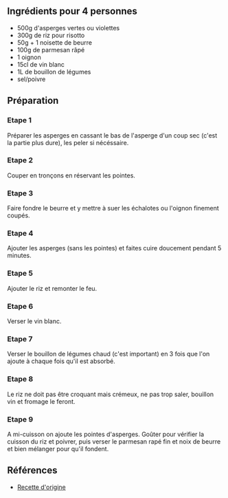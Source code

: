 ## Ingrédients pour 4 personnes

- 500g d'asperges vertes ou violettes
- 300g de riz pour risotto
- 50g + 1 noisette de beurre
- 100g de parmesan râpé
- 1 oignon
- 15cl de vin blanc
- 1L de bouillon de légumes
- sel/poivre

## Préparation

### Etape 1

Préparer les asperges en cassant le bas de l'asperge d'un coup sec (c'est la partie plus dure), les peler si nécéssaire.

### Etape 2
Couper en tronçons en réservant les pointes.

### Etape 3

Faire fondre le beurre et y mettre à suer les échalotes ou l'oignon finement coupés.

### Etape 4

Ajouter les asperges (sans les pointes) et faites cuire doucement pendant 5 minutes.

### Etape 5

Ajouter le riz et remonter le feu.

### Etape 6

Verser le vin blanc.

### Etape 7

Verser le bouillon de légumes chaud (c'est important) en 3 fois que l'on ajoute à chaque fois qu'il est absorbé.

### Etape 8

Le riz ne doit pas être croquant mais crémeux, ne pas trop saler, bouillon vin et fromage le feront.

### Etape 9

A mi-cuisson on ajoute les pointes d'asperges. Goûter pour vérifier la cuisson du riz et poivrer, puis verser le parmesan rapé fin et noix de beurre et bien mélanger pour qu'il fondent.

## Références

- [Recette d'origine](https://www.marmiton.org/recettes/recette_risotto-aux-asperges-fraiches_37750.aspx)
